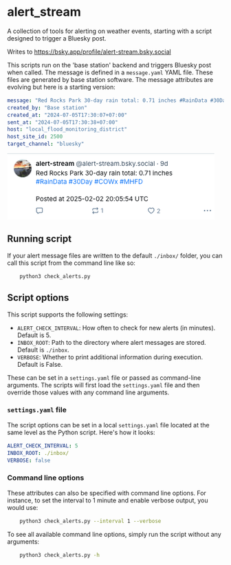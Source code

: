# alert_stream
A collection of tools for alerting on weather events, starting with a script designed to trigger a Bluesky post. 

Writes to https://bsky.app/profile/alert-stream.bsky.social

This scripts run on the 'base station' backend and triggers Bluesky post when called. The message is defined in a `message.yaml` YAML file. These files are generated by base station software. The message attributes are evolving but here is a starting version:

```yaml
message: "Red Rocks Park 30-day rain total: 0.71 inches #RainData #30Day #COWx #MHFD"
created_by: "Base station"
created_at: "2024-07-05T17:30:07+07:00" 
sent_at: "2024-07-05T17:30:38+07:00"  
host: "local_flood_monitoring_district"
host_site_id: 2500
target_channel: "bluesky"
```
![An example Bluesky post](docs/images/bluesky_post.png) 

## Running script

If your alert message files are written to the default `./inbox/` folder, you can call this script from the command line like so:
```bash
    python3 check_alerts.py
```

## Script options

This script supports the following settings:
* `ALERT_CHECK_INTERVAL`: How often to check for new alerts (in minutes). Default is 5.
* `INBOX_ROOT`: Path to the directory where alert messages are stored. Default is `./inbox`.
* `VERBOSE`: Whether to print additional information during execution. Default is False.

These can be set in a `settings.yaml` file or passed as command-line arguments. The scripts will first load the `settings.yaml` file and then override those values with any command line arguments.

### `settings.yaml` file

The script options can be set in a local `settings.yaml` file located at the same level as the Python script. Here's how it looks: 
```yaml
ALERT_CHECK_INTERVAL: 5
INBOX_ROOT: ./inbox/
VERBOSE: false
```  

### Command line options

These attributes can also be specified with command line options. For instance, to set the interval to 1 minute and enable verbose output, you would use:
```bash
    python3 check_alerts.py --interval 1 --verbose
``` 

To see all available command line options, simply run the script without any arguments:
```bash
    python3 check_alerts.py -h
``` 

